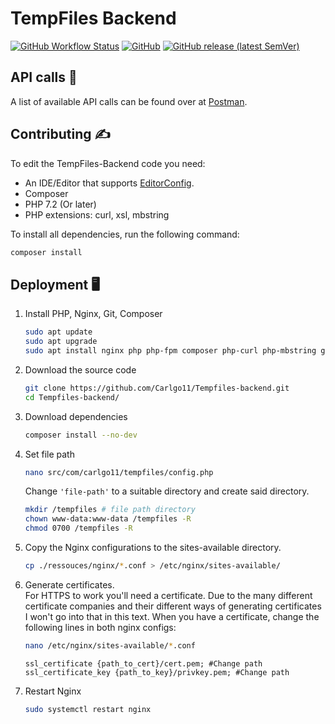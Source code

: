 # TempFiles Backend
[![GitHub Workflow Status](https://img.shields.io/github/workflow/status/Carlgo11/Tempfiles-backend/Test%20PHPUnit?style=for-the-badge)](https://github.com/Carlgo11/Tempfiles-backend/actions)
[![GitHub](https://img.shields.io/github/license/carlgo11/tempfiles-backend?style=for-the-badge)](https://github.com/Carlgo11/TempFiles-backend/blob/master/LICENSE)
[![GitHub release (latest SemVer)](https://img.shields.io/github/v/release/carlgo11/tempfiles-backend?style=for-the-badge)](https://github.com/Carlgo11/TempFiles-backend/releases)

## API calls :mega:
A list of available API calls can be found over at [Postman](https://documenter.getpostman.com/view/1675224/SW7ezkZn).

## Contributing :writing_hand:

To edit the TempFiles-Backend code you need:
* An IDE/Editor that supports [EditorConfig](https://editorconfig.org/#download).
* Composer
* PHP 7.2 (Or later)
* PHP extensions: curl, xsl, mbstring

To install all dependencies, run the following command:
```BASH
composer install
```

## Deployment :desktop_computer:

1. Install PHP, Nginx, Git, Composer
   ```BASH
   sudo apt update
   sudo apt upgrade
   sudo apt install nginx php php-fpm composer php-curl php-mbstring git
   ```

2. Download the source code
   ```BASH
   git clone https://github.com/Carlgo11/Tempfiles-backend.git
   cd Tempfiles-backend/
   ```

3. Download dependencies
   ```BASH
   composer install --no-dev
   ```

4. Set file path
   ```BASH
   nano src/com/carlgo11/tempfiles/config.php
   ```
   Change `'file-path'` to a suitable directory and create said directory.
   ```BASH
   mkdir /tempfiles # file path directory
   chown www-data:www-data /tempfiles -R
   chmod 0700 /tempfiles -R
   ```

5. Copy the Nginx configurations to the sites-available directory.
   ```BASH
   cp ./ressouces/nginx/*.conf > /etc/nginx/sites-available/
   ```

6. Generate certificates.  
   For HTTPS to work you'll need a certificate. Due to the many different certificate companies and their different ways of generating certificates I won't go into that in this text.
   When you have a certificate, change the following lines in both nginx configs:
   ```BASH
   nano /etc/nginx/sites-available/*.conf
   ```
   ```
   ssl_certificate {path_to_cert}/cert.pem; #Change path
   ssl_certificate_key {path_to_key}/privkey.pem; #Change path
   ```

7. Restart Nginx
   ```BASH
   sudo systemctl restart nginx
   ```
